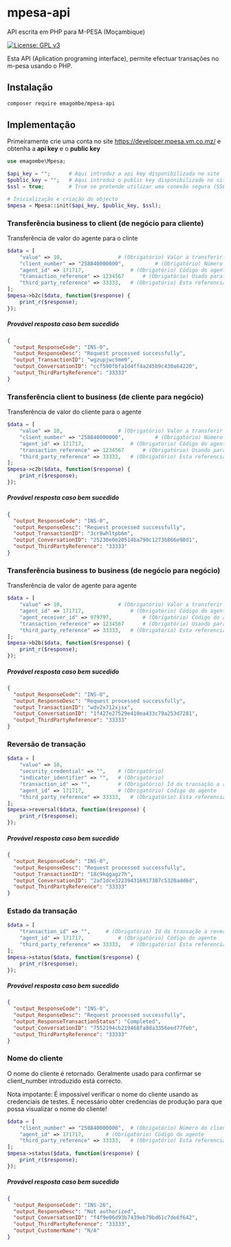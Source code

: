 # mpesa-api
API escrita em PHP para M-PESA (Moçambique)

[![License: GPL v3](https://img.shields.io/badge/License-GPLv3-blue.svg)](https://www.gnu.org/licenses/gpl-3.0)

Esta API (Aplication programing interface), permite efectuar transações no m-pesa usando o PHP.

## Instalação
```bash
composer require emagombe/mpesa-api
```
## Implementação

Primeiramente crie uma conta no site https://developer.mpesa.vm.co.mz/ e obtenha a **api key** e o **public key**
```php
use emagombe\Mpesa;

$api_key = "";		# Aqui introduz a api key disponibilizada no site
$public_key = "";	# Aqui introduz o public key disponibilizado no site
$ssl = true;		# True se pretende utilizar uma conexão segura (SSL)

# Inicialização e criação do objecto
$mpesa = Mpesa::init($api_key, $public_key, $ssl);
```
### Transferência business to client (de negócio para cliente)
Transferência de valor do agente para o clinte
```php
$data = [
	"value" => 10,					# (Obrigatório) Valor a transferir
	"client_number" => "258840000000",			# (Obrigatório) Número do cliente beneficiário
	"agent_id" => 171717,				# (Obrigatório) Código do agente
	"transaction_reference" => 1234567		# (Obrigatório) Usado para atribuir uma referencia a transação
	"third_party_reference" => 33333,	# (Obrigatório) Esta referencia será usada para efectuar consulta das transações
];
$mpesa->b2c($data, function($response) {
	print_r($response);
});
```
##### Provável resposta caso bem sucedido
```json
{
  "output_ResponseCode": "INS-0",
  "output_ResponseDesc": "Request processed successfully",
  "output_TransactionID": "wgzupjwc5mm9",
  "output_ConversationID": "ccf590fbfa1d4ff4a245b9c430a64220",
  "output_ThirdPartyReference": "33333"
}
```

### Transferência client to business (de cliente para negócio)
Transferência de valor do cliente para o agente
```php
$data = [
	"value" => 10,					# (Obrigatório) Valor a transferir
	"client_number" => "258840000000",			# (Obrigatório) Número do cliente
	"agent_id" => 171717,				# (Obrigatório) Código do agente beneficiário
	"transaction_reference" => 1234567		# (Obrigatório) Usando para atribuir uma referencia a transação
	"third_party_reference" => 33333,	# (Obrigatório) Esta referencia será usada para efectuar consulta das transações
];
$mpesa->c2b($data, function($response) {
	print_r($response);
});
```
##### Provável resposta caso bem sucedido
```json
{
  "output_ResponseCode": "INS-0",
  "output_ResponseDesc": "Request processed successfully",
  "output_TransactionID": "3cr8whltpb6m",
  "output_ConversationID": "25230e0e20514ba790c1273b866e98d1",
  "output_ThirdPartyReference": "33333"
}
```

### Transferência business to business (de negócio para negócio)
Transferência de valor de agente para agente
```php
$data = [
	"value" => 10,					# (Obrigatório) Valor a transferir
	"agent_id" => 171717,				# (Obrigatório) Código do agente
	"agent_receiver_id" => 979797,			# (Obrigatório) Código do agente beneficiário
	"transaction_reference" => 1234567		# (Obrigatório) Usando para atribuir uma referencia a transação
	"third_party_reference" => 33333,	# (Obrigatório) Esta referencia será usada para efectuar consulta das transações
];
$mpesa->b2b($data, function($response) {
	print_r($response);
});
```
##### Provável resposta caso bem sucedido
```json
{
  "output_ResponseCode": "INS-0",
  "output_ResponseDesc": "Request processed successfully",
  "output_TransactionID": "wdv2x712xjsx",
  "output_ConversationID": "1f427e27529e410ea433c79a253d7281",
  "output_ThirdPartyReference": "33333"
}
```

### Reversão de transação

```php
$data = [
	"value" => 10,
	"security_credential" => "",	# (Obrigatório)
	"indicator_identifier" => "",	# (Obrigatório)
	"transaction_id" => "",			# (Obrigatório) Id da transação a reverter
	"agent_id" => 171717,			# (Obrigatório) Código do agente
	"third_party_reference" => 33333,	# (Obrigatório) Esta referencia será usada para efectuar consulta das transações
];
$mpesa->reversal($data, function($response) {
	print_r($response);
});
```
##### Provável resposta caso bem sucedido
```json
{
  "output_ResponseCode": "INS-0",
  "output_ResponseDesc": "Request processed successfully",
  "output_TransactionID": "18c9kqgagz7h",
  "output_ConversationID": "2af1dce322394316917307c5320add6d",
  "output_ThirdPartyReference": "33333"
}
```

### Estado da transação

```php
$data = [
	"transaction_id" => "",		# (Obrigatório) Id da transação a reverter
	"agent_id" => 171717,			# (Obrigatório) Código do agente
	"third_party_reference" => 33333,	# (Obrigatório) Esta referencia será usada para efectuar consulta das transações
];
$mpesa->status($data, function($response) {
	print_r($response);
});
```
##### Provável resposta caso bem sucedido
```json
{
  "output_ResponseCode": "INS-0",
  "output_ResponseDesc": "Request processed successfully",
  "output_ResponseTransactionStatus": "Completed",
  "output_ConversationID": "7552194cb219468fa8da3356eed77feb",
  "output_ThirdPartyReference": "33333"
}
```

### Nome do cliente

O nome do cliente é retornado. Geralmente usado para confirmar se client_number introduzido está correcto.

Nota impotante: É impossível verificar o nome do cliente usando as credenciais de testes. É necessário obter credencias de produção para que possa visualizar o nome do cliente!

```php
$data = [
	"client_number" => "258840000000",	# (Obrigatório) Número do cliente
	"agent_id" => 171717,		# (Obrigatório) Código do agente
	"third_party_reference" => 33333,	# (Obrigatório) Esta referencia será usada para efectuar consulta das transações
];
$mpesa->status($data, function($response) {
	print_r($response);
});
```
##### Provável resposta caso bem sucedido
```json
{
  "output_ResponseCode": "INS-26",
  "output_ResponseDesc": "Not authorized",
  "output_ConversationID": "f4f9e06d93b7439eb79bd61c7de6f642",
  "output_ThirdPartyReference": "33333",
  "output_CustomerName": "N/A"
}
```
